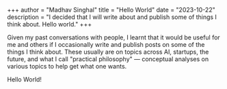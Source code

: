 +++
author = "Madhav Singhal"
title = "Hello World"
date = "2023-10-22"
description = "I decided that I will write about and publish some of things I think about. Hello world."
+++

Given my past conversations with people, I learnt that it would be useful for me and others if I occasionally write and publish posts on some of the things I think about. These usually are on topics across AI, startups, the future, and what I call "practical philosophy" — conceptual analyses on various topics to help get what one wants. 

Hello World!